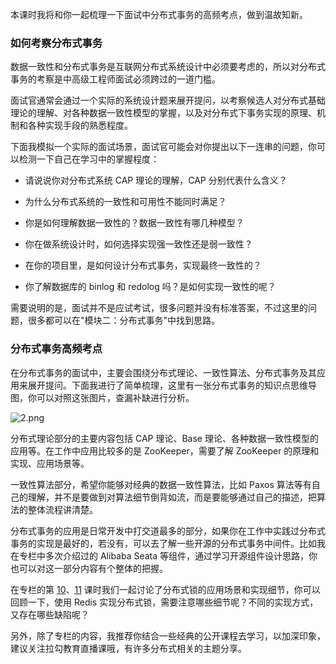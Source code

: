 本课时我将和你一起梳理一下面试中分布式事务的高频考点，做到温故知新。

### 如何考察分布式事务

数据一致性和分布式事务是互联网分布式系统设计中必须要考虑的，所以对分布式事务的考察是中高级工程师面试必须跨过的一道门槛。

面试官通常会通过一个实际的系统设计题来展开提问，以考察候选人对分布式基础理论的理解、对各种数据一致性模型的掌握，以及对分布式下事务实现的原理、机制和各种实现手段的熟悉程度。

下面我模拟一个实际的面试场景，面试官可能会对你提出以下一连串的问题，你可以检测一下自己在学习中的掌握程度：

* 请说说你对分布式系统 CAP 理论的理解，CAP 分别代表什么含义？

* 为什么分布式系统的一致性和可用性不能同时满足？

* 你是如何理解数据一致性的？数据一致性有哪几种模型？

* 你在做系统设计时，如何选择实现强一致性还是弱一致性？

* 在你的项目里，是如何设计分布式事务，实现最终一致性的？

* 你了解数据库的 binlog 和 redolog 吗？是如何实现一致性的呢？

需要说明的是，面试并不是应试考试，很多问题并没有标准答案，不过这里的问题，很多都可以在"模块二：分布式事务"中找到思路。

### 分布式事务高频考点

在分布式事务的面试中，主要会围绕分布式理论、一致性算法、分布式事务及其应用来展开提问。下面我进行了简单梳理，这里有一张分布式事务的知识点思维导图，你可以对照这张图片，查漏补缺进行分析。

<Image alt="2.png" src="https://s0.lgstatic.com/i/image/M00/4D/49/Ciqc1F9Z42uAP8aiAAGiixfdARo703.png"/>

分布式理论部分的主要内容包括 CAP 理论、Base 理论、各种数据一致性模型的应用等。在工作中应用比较多的是 ZooKeeper，需要了解 ZooKeeper 的原理和实现、应用场景等。

一致性算法部分，希望你能够对经典的数据一致性算法，比如 Paxos 算法等有自己的理解，并不是要做到对算法细节倒背如流，而是要能够通过自己的描述，把算法的整体流程讲清楚。

分布式事务的应用是日常开发中打交道最多的部分，如果你在工作中实践过分布式事务的实现是最好的，若没有，可以去了解一些开源的分布式事务中间件。比如我在专栏中多次介绍过的 Alibaba Seata 等组件，通过学习开源组件设计思路，你也可以对这一部分内容有个整体的把握。

在专栏的第 [10](https://kaiwu.lagou.com/course/courseInfo.htm?courseId=69#/detail/pc?id=1909)、[11](https://kaiwu.lagou.com/course/courseInfo.htm?courseId=69#/detail/pc?id=1910) 课时我们一起讨论了分布式锁的应用场景和实现细节，你可以回顾一下，使用 Redis 实现分布式锁，需要注意哪些细节呢？不同的实现方式，又存在哪些缺陷呢？

另外，除了专栏的内容，我推荐你结合一些经典的公开课程去学习，以加深印象，建议关注拉勾教育直播课哦，有许多分布式相关的主题分享。
